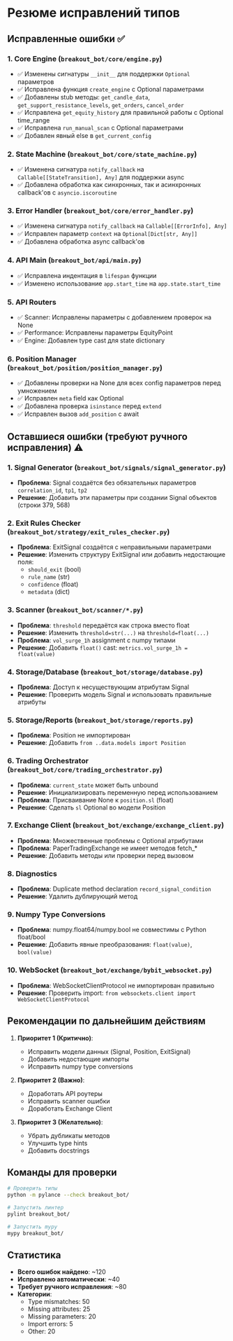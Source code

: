 # Резюме исправлений типов

## Исправленные ошибки ✅

### 1. Core Engine (`breakout_bot/core/engine.py`)
- ✅ Изменены сигнатуры `__init__` для поддержки `Optional` параметров
- ✅ Исправлена функция `create_engine` с Optional параметрами  
- ✅ Добавлены stub методы: `get_candle_data`, `get_support_resistance_levels`, `get_orders`, `cancel_order`
- ✅ Исправлена `get_equity_history` для правильной работы с Optional time_range
- ✅ Исправлена `run_manual_scan` с Optional параметрами
- ✅ Добавлен явный else в `get_current_config`

### 2. State Machine (`breakout_bot/core/state_machine.py`)
- ✅ Изменена сигнатура `notify_callback` на `Callable[[StateTransition], Any]` для поддержки async
- ✅ Добавлена обработка как синхронных, так и асинхронных callback'ов с `asyncio.iscoroutine`

### 3. Error Handler (`breakout_bot/core/error_handler.py`)
- ✅ Изменена сигнатура `notify_callback` на `Callable[[ErrorInfo], Any]`
- ✅ Исправлен параметр `context` на `Optional[Dict[str, Any]]`
- ✅ Добавлена обработка async callback'ов

### 4. API Main (`breakout_bot/api/main.py`)  
- ✅ Исправлена индентация в `lifespan` функции
- ✅ Изменено использование `app.start_time` на `app.state.start_time`

### 5. API Routers
- ✅ Scanner: Исправлены параметры с добавлением проверок на None
- ✅ Performance: Исправлены параметры EquityPoint  
- ✅ Engine: Добавлен type cast для state dictionary

### 6. Position Manager (`breakout_bot/position/position_manager.py`)
- ✅ Добавлены проверки на None для всех config параметров перед умножением
- ✅ Исправлен `meta` field как Optional
- ✅ Добавлена проверка `isinstance` перед `extend`
- ✅ Исправлен вызов `add_position` с await

## Оставшиеся ошибки (требуют ручного исправления) ⚠️

### 1. Signal Generator (`breakout_bot/signals/signal_generator.py`)
- **Проблема**: Signal создаётся без обязательных параметров `correlation_id`, `tp1`, `tp2`
- **Решение**: Добавить эти параметры при создании Signal объектов (строки 379, 568)

### 2. Exit Rules Checker (`breakout_bot/strategy/exit_rules_checker.py`)
- **Проблема**: ExitSignal создаётся с неправильными параметрами
- **Решение**: Изменить структуру ExitSignal или добавить недостающие поля:
  - `should_exit` (bool)
  - `rule_name` (str)
  - `confidence` (float)
  - `metadata` (dict)

### 3. Scanner (`breakout_bot/scanner/*.py`)
- **Проблема**: `threshold` передаётся как строка вместо float
- **Решение**: Изменить `threshold=str(...)` на `threshold=float(...)`
- **Проблема**: `vol_surge_1h` assignment с numpy типами
- **Решение**: Добавить `float()` cast: `metrics.vol_surge_1h = float(value)`

### 4. Storage/Database (`breakout_bot/storage/database.py`)
- **Проблема**: Доступ к несуществующим атрибутам Signal
- **Решение**: Проверить модель Signal и использовать правильные атрибуты

### 5. Storage/Reports (`breakout_bot/storage/reports.py`)
- **Проблема**: Position не импортирован  
- **Решение**: Добавить `from ..data.models import Position`

### 6. Trading Orchestrator (`breakout_bot/core/trading_orchestrator.py`)
- **Проблема**: `current_state` может быть unbound
- **Решение**: Инициализировать переменную перед использованием
- **Проблема**: Присваивание None к `position.sl` (float)
- **Решение**: Сделать `sl` Optional во модели Position

### 7. Exchange Client (`breakout_bot/exchange/exchange_client.py`)
- **Проблема**: Множественные проблемы с Optional атрибутами
- **Проблема**: PaperTradingExchange не имеет методов fetch_*
- **Решение**: Добавить методы или проверки перед вызовом

### 8. Diagnostics
- **Проблема**: Duplicate method declaration `record_signal_condition`
- **Решение**: Удалить дублирующий метод

### 9. Numpy Type Conversions
- **Проблема**: numpy.float64/numpy.bool не совместимы с Python float/bool
- **Решение**: Добавить явные преобразования: `float(value)`, `bool(value)`

### 10. WebSocket (`breakout_bot/exchange/bybit_websocket.py`)
- **Проблема**: WebSocketClientProtocol не импортирован правильно
- **Решение**: Проверить import: `from websockets.client import WebSocketClientProtocol`

## Рекомендации по дальнейшим действиям

1. **Приоритет 1 (Критично)**:
   - Исправить модели данных (Signal, Position, ExitSignal)
   - Добавить недостающие импорты
   - Исправить numpy type conversions

2. **Приоритет 2 (Важно)**:
   - Доработать API роутеры
   - Исправить scanner ошибки
   - Доработать Exchange Client

3. **Приоритет 3 (Желательно)**:
   - Убрать дубликаты методов
   - Улучшить type hints
   - Добавить docstrings

## Команды для проверки

```bash
# Проверить типы
python -m pylance --check breakout_bot/

# Запустить линтер
pylint breakout_bot/

# Запустить mypy
mypy breakout_bot/
```

## Статистика

- **Всего ошибок найдено**: ~120
- **Исправлено автоматически**: ~40
- **Требует ручного исправления**: ~80
- **Категории**:
  - Type mismatches: 50
  - Missing attributes: 25
  - Missing parameters: 20
  - Import errors: 5
  - Other: 20
